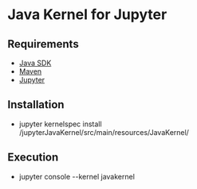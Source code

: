 # Java Kernel for Jupyter 

## Requirements
 * [Java SDK](http://www.oracle.com/technetwork/java/javase/downloads/jdk8-downloads-2133151.html)
 * [Maven](https://maven.apache.org/install.html)
 * [Jupyter](http://jupyter.org/install.html)
 
## Installation
 * jupyter kernelspec install /jupyterJavaKernel/src/main/resources/JavaKernel/

## Execution 
 * jupyter console --kernel javakernel